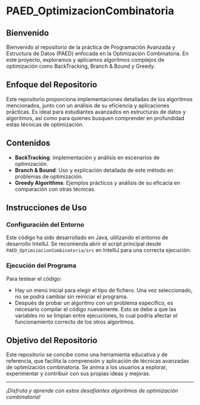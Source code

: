 # PAED_OptimizacionCombinatoria

## Bienvenido

Bienvenido al repositorio de la práctica de Programación Avanzada y Estructura de Datos (PAED) enfocada en la Optimización Combinatoria. En este proyecto, exploramos y aplicamos algoritmos complejos de optimización como BackTracking, Branch & Bound y Greedy.

## Enfoque del Repositorio

Este repositorio proporciona implementaciones detalladas de los algoritmos mencionados, junto con un análisis de su eficiencia y aplicaciones prácticas. Es ideal para estudiantes avanzados en estructuras de datos y algoritmos, así como para quienes busquen comprender en profundidad estas técnicas de optimización.

## Contenidos

- **BackTracking**: Implementación y análisis en escenarios de optimización.
- **Branch & Bound**: Uso y explicación detallada de este método en problemas de optimización.
- **Greedy Algorithms**: Ejemplos prácticos y análisis de su eficacia en comparación con otras técnicas.

## Instrucciones de Uso

### Configuración del Entorno

Este código ha sido desarrollado en Java, utilizando el entorno de desarrollo IntelliJ. Se recomienda abrir el script principal desde `PAED_OptimizacionCombinatoria/src` en IntelliJ para una correcta ejecución.

### Ejecución del Programa

Para testear el código:
- Hay un menú inicial para elegir el tipo de fichero. Una vez seleccionado, no se podrá cambiar sin reiniciar el programa.
- Después de probar un algoritmo con un problema específico, es necesario compilar el código nuevamente. Esto se debe a que las variables no se limpian entre ejecuciones, lo cual podría afectar el funcionamiento correcto de los otros algoritmos.

## Objetivo del Repositorio

Este repositorio se concibe como una herramienta educativa y de referencia, que facilita la comprensión y aplicación de técnicas avanzadas de optimización combinatoria. Se anima a los usuarios a explorar, experimentar y contribuir con sus propias ideas y mejoras.

---

*¡Disfruta y aprende con estos desafiantes algoritmos de optimización combinatoria!*
